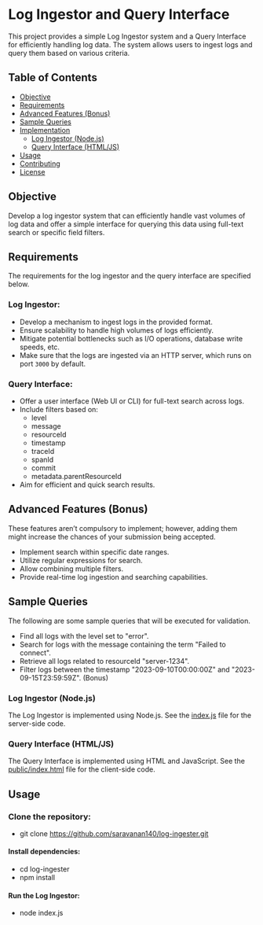 # Log Ingestor and Query Interface

This project provides a simple Log Ingestor system and a Query Interface for efficiently handling log data. The system allows users to ingest logs and query them based on various criteria.

## Table of Contents

- [Objective](#objective)
- [Requirements](#requirements)
- [Advanced Features (Bonus)](#advanced-features-bonus)
- [Sample Queries](#sample-queries)
- [Implementation](#implementation)
  - [Log Ingestor (Node.js)](#log-ingestor-nodejs)
  - [Query Interface (HTML/JS)](#query-interface-htmljs)
- [Usage](#usage)
- [Contributing](#contributing)
- [License](#license)

## Objective

Develop a log ingestor system that can efficiently handle vast volumes of log data and offer a simple interface for querying this data using full-text search or specific field filters.

## Requirements

The requirements for the log ingestor and the query interface are specified below.

### Log Ingestor:

- Develop a mechanism to ingest logs in the provided format.
- Ensure scalability to handle high volumes of logs efficiently.
- Mitigate potential bottlenecks such as I/O operations, database write speeds, etc.
- Make sure that the logs are ingested via an HTTP server, which runs on port `3000` by default.

### Query Interface:

- Offer a user interface (Web UI or CLI) for full-text search across logs.
- Include filters based on:
  - level
  - message
  - resourceId
  - timestamp
  - traceId
  - spanId
  - commit
  - metadata.parentResourceId
- Aim for efficient and quick search results.

## Advanced Features (Bonus)

These features aren’t compulsory to implement; however, adding them might increase the chances of your submission being accepted.

- Implement search within specific date ranges.
- Utilize regular expressions for search.
- Allow combining multiple filters.
- Provide real-time log ingestion and searching capabilities.

## Sample Queries

The following are some sample queries that will be executed for validation.

- Find all logs with the level set to "error".
- Search for logs with the message containing the term "Failed to connect".
- Retrieve all logs related to resourceId "server-1234".
- Filter logs between the timestamp "2023-09-10T00:00:00Z" and "2023-09-15T23:59:59Z". (Bonus)


### Log Ingestor (Node.js)

The Log Ingestor is implemented using Node.js. See the [index.js](index.js) file for the server-side code.

### Query Interface (HTML/JS)

The Query Interface is implemented using HTML and JavaScript. See the [public/index.html](public/index.html) file for the client-side code.

## Usage

### Clone the repository:

  - git clone https://github.com/saravanan140/log-ingester.git

#### Install dependencies:
  - cd log-ingester
  - npm install

#### Run the Log Ingestor:
  - node index.js
